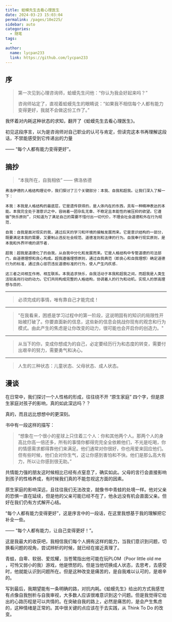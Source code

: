 ```yaml
---
title: 蛤蟆先生去看心理医生
date: 2024-03-23 15:03:04
permalink: /pages/10e225/
sidebar: auto
categories:
  - 随笔
tags:
  - 
author: 
  name: lycpan233
  link: https://github.com/lycpan233
---
```


## 序

> 第一次见到心理咨询师，蛤蟆先生问他：“你认为我会好起来吗？”
>
> 咨询师站定了，直视着蛤蟆先生的眼睛说：“如果我不相信每个人都有能力变得更好，我就不会做这份工作了。”

我怀着对内耗这种状态的求知，翻开了《蛤蟆先生去看心理医生》。

初见这段序言，以为是咨询师对自己职业的认可与肯定，但读完这本书再理解这段话，不禁能感受到它传递出的力量 

—— “每个人都有能力变得更好”。



## 摘抄

> “本我所在，自我相依”  —— 佛洛依德

```
弗洛伊德的人格结构理论中，我们探讨了三个关键部分：本我、自我和超我。让我们深入了解一下：

本我：本我是人格结构的最底层，它是遗传获得的，是人体内在的东西，具有一种精神表达的本能。本我完全处于潜意识之中，容纳着一团杂乱无章、不稳定且本能性的被压抑的欲望。它遵循“快乐原则”，只知道为了满足自己的需要不惜付出一切代价，不理会社会道德和外在行为规范.

自我：自我是面对现实的我，通过后天的学习和环境的接触发展而来。它是意识结构的一部分，既要满足本我的需要，又要制止违反社会规范、道德准则和法律的行为。自我奉行现实原则，是本我和外界环境的调节者.

超我：超我是道德化了的自我，从自我中分化和发展而来。它是人格结构中专管道德的司法部门，由道德理想和良心构成。超我遵循理想原则，通过自我典范（即良心和自我理想）确定道德行为的标准，通过良心惩罚违反道德标准的行为，使人产生内疚感.

这三者之间相互作用、相互联系。本我追求快乐，自我活动于本我和超我之间，而超我是人类生活较高尚行动的动力。它们共同构成完整的人格结构，协调着人的行为和动机，实现人的崇高理想与目的.
```



---

> 必须完成的事情，唯有靠自己才能完成！



---

> "在我看来，困惑是学习过程中的第一阶段，这说明固有的知识的局限性开始被打破了。你要直面新的信息，这些新的信息会挑战你现有的观念和行为模式。由此产生的焦虑是让你改变的动力，很可能也会开启你的创造力。"



---

> 从当下的你，变成你想成为的自己，必定要经历行为和态度的转变，需要付出艰辛的努力，需要勇气和决心。



---

> 人生的三种状态：儿童状态、父母状态、成人状态。



## 漫谈

在日常中，我们探讨一个人性格的形成，往往绕不开 “原生家庭” 四个字，但是原生家庭对孩子的影响，真的如此深远吗？？

真的，而且远比想想中的更深刻。



书中有一段这样的描写：

> “想象在一个很小的星球上只住着三个人：你和其他两个人。那两个人的身高比你高一倍还多，所有的事情你都得完完全全依赖他们，不光是吃喝，你的情感需求都得靠他们来满足。他们通常对你很好，你也用爱来回应他们。但有些时候，他们会对你生气，这让你感到害怕和不快。他们是那么高大有力，所以让你感到很无助。”

共情能力强的朋友这时候相比已经有点窒息了，确实如此。父母的言行会直接影响到孩子的性格养成，有时候我们真的不能忽视这方面的因素。



原生家庭的影响深远，且往往我们无法改变，就像书中青蛙的处境一样。他对父亲的恐惧一直在延续，但是他的父亲可能已经不在了，他永远没有机会直面父亲。但好在我们仍有方式解开心结。



“每个人都有能力变得更好”，这是序言中的一段话，在这里我想基于我的理解把它补全一些。

—— “每个人都有能力，让自己变得更好！”。



这是我最大的收获吧，我相信我们每个人拥有这样的能力，当我们意识到问题，切换看问题的视角，尝试辨析的时候，就已经在接近真理了。



青蛙，自卑、软弱、爱炫耀，当苍鹭指出他可能在玩PLOM（Poor little old me ，可怜又弱小的我）游戏，他是愤怒的。但是当他切换成人状态，去思考，去感受时，他就能认识到问题所在。但是这种改变是痛苦的，是自我难以认可的，是艰辛的。



写到最后，我期望能有一条明确的路，对抗内耗。《蛤蟆先生》给出的方式我感觉有点像自我刨析与自我审视，大多数人应该很难意识到这个问题。但是我觉得它给出的心路历程是可以共情的。在突破自我的路上，必然是痛苦的，是会产生焦虑的，这种情绪是正常的。其中很关键的点应该在于去实践，从 Think To Do 的改变。

